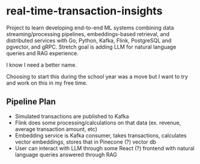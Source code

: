 # real-time-transaction-insights
Project to learn developing end-to-end ML systems combining data streaming/processing pipelines, embeddings-based retrieval, and distributed services with Go, Python, Kafka, Flink, PostgreSQL and pgvector, and gRPC.
Stretch goal is adding LLM for natural language queries and RAG experience.

I know I need a better name.

Choosing to start this during the school year was a move but I want to try and work on this in my free time. 

## Pipeline Plan
- Simulated transactions are published to Kafka
- Flink does some processing/calculations on that data (ex. revenue, average transaction amount, etc)
- Embedding service is Kafka consumer, takes transactions, calculates vector embeddings, stores that in Pinecone (?) vector db
- User can interact with LLM through some React (?) frontend with natural language queries answered through RAG
